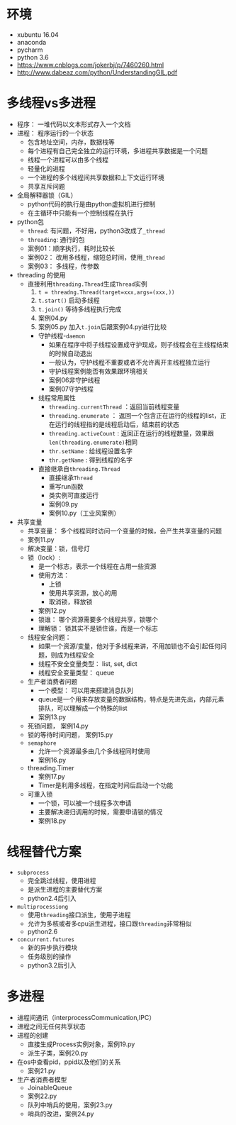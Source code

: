 # 环境
- xubuntu 16.04
- anaconda
- pycharm
- python 3.6
- https://www.cnblogs.com/jokerbj/p/7460260.html
- http://www.dabeaz.com/python/UnderstandingGIL.pdf
# 多线程vs多进程
- 程序： 一堆代码以文本形式存入一个文档
- 进程： 程序运行的一个状态
    - 包含地址空间，内存，数据栈等
    - 每个进程有自己完全独立的运行环境，多进程共享数据是一个问题
    - 线程一个进程可以由多个线程
    - 轻量化的进程
    - 一个进程的多个线程间共享数据和上下文运行环境
    - 共享互斥问题
- 全局解释器锁（GIL）
    - python代码的执行是由python虚拟机进行控制
    - 在主循环中只能有一个控制线程在执行
- python包
    - `thread`: 有问题，不好用，python3改成了`_thread`
    - `threading`: 通行的包
    - 案例01：顺序执行，耗时比较长
    - 案例02： 改用多线程，缩短总时间，使用`_thread`
    - 案例03： 多线程，传参数
- threading 的使用
    - 直接利用`threading.Thread`生成`Thread`实例
        1. `t = threadng.Thread(target=xxx,args=(xxx,))`
        2. `t.start()` 启动多线程
        3. `t.join()` 等待多线程执行完成
        4. 案例04.py
        5. 案例05.py 加入`t.join`后跟案例04.py进行比较
        - 守护线程-`daemon`
            - 如果在程序中将子线程设置成守护现成，则子线程会在主线程结束的时候自动退出
            - 一般认为，守护线程不重要或者不允许离开主线程独立运行
            - 守护线程案例能否有效果跟环境相关
            - 案例06非守护线程
            - 案例07守护线程
        - 线程常用属性
            - `threading.currentThread` ：返回当前线程变量
            - `threading.enumerate` ： 返回一个包含正在运行的线程的list，正在运行的线程指的是线程启动后，结束前的状态
            - `threading.activeCount` : 返回正在运行的线程数量，效果跟 `len(threading.enumerate)`相同
            - `thr.setName` : 给线程设置名字
            - `thr.getName` : 得到线程的名字
        - 直接继承自`threading.Thread`
            - 直接继承`Thread`
            - 重写run函数
            - 类实例可直接运行
            - 案例09.py
            - 案例10.py（工业风案例）
- 共享变量
    - 共享变量： 多个线程同时访问一个变量的时候，会产生共享变量的问题
    - 案例11.py
    - 解决变量：锁，信号灯
    - 锁（lock）:
        - 是一个标志，表示一个线程在占用一些资源
        - 使用方法：
            - 上锁
            - 使用共享资源，放心的用
            - 取消锁，释放锁
        - 案例12.py
        - 锁谁： 哪个资源需要多个线程共享，锁哪个
        - 理解锁： 锁其实不是锁住谁，而是一个标志
    - 线程安全问题：
        - 如果一个资源/变量，他对于多线程来讲，不用加锁也不会引起任何问题，则成为线程安全
        - 线程不安全变量类型： list, set, dict
        - 线程安全变量类型： queue
    - 生产者消费者问题
        - 一个模型： 可以用来搭建消息队列
        - queue是一个用来存放变量的数据结构，特点是先进先出，内部元素排队，可以理解成一个特殊的list
        - 案例13.py
    - 死锁问题， 案例14.py
    - 锁的等待时间问题， 案例15.py
    - `semaphore`
        - 允许一个资源最多由几个多线程同时使用
        - 案例16.py
    - threading.Timer
        - 案例17.py
        - Timer是利用多线程，在指定时间后启动一个功能
    - 可重入锁
        - 一个锁，可以被一个线程多次申请
        - 主要解决递归调用的时候，需要申请锁的情况
        - 案例18.py
        
# 线程替代方案
- `subprocess`
    - 完全跳过线程，使用进程
    - 是派生进程的主要替代方案
    - python2.4后引入
- `multiprocessiong`
    - 使用`threading`接口派生，使用子进程
    - 允许为多核或者多cpu派生进程，接口跟`threading`非常相似
    - python2.6
- `concurrent.futures`
    - 新的异步执行模块
    - 任务级别的操作
    - python3.2后引入
# 多进程
- 进程间通讯（interprocessCommunication,IPC）
- 进程之间无任何共享状态
- 进程的创建
    - 直接生成Process实例对象，案例19.py
    - 派生子类，案例20.py
- 在os中查看pid，ppid以及他们的关系
    - 案例21.py
- 生产者消费者模型
    - JoinableQueue
    - 案例22.py
    - 队列中哨兵的使用，案例23.py
    - 哨兵的改进，案例24.py
    
    
        
    